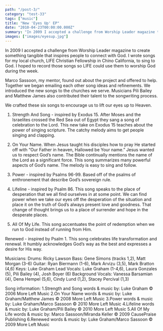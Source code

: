 ```yaml
---
path: "/post-3/"
category: "test-33"
tags: ["music"]
title: "New 'Eyes Up' EP"
date: "2010-04-23T00:00:00.000Z"
summary: "In 2009 I accepted a challenge from Worship Leader magazine to create something tangible that..."
images: ["images/eyesup.jpg"]
---
```


In 2009 I accepted a challenge from Worship Leader magazine to create something tangible that inspires people to connect with God.  I wrote songs for my local church, LIFE Christian Fellowship in Chino California, to sing to God.  I hoped to record those songs so LIFE could use them to worship God during the week.

Marco Sassoon, my mentor, found out about the project and offered to help.  Together we began emailing each other song ideas and refinements.  We introduced the new songs to the churches we serve.  Musicians Pili Bailey and Matthew James also contributed their talent to the songwriting process.

We crafted these six songs to encourage us to lift our eyes up to Heaven.

1.  Strength And Song - inspired by Exodus 15.  After Moses and the Israelites crossed the Red Sea out of Egypt they sang a song of celebration to the Lord.  This new take on Exodus 15 teaches about the power of singing scripture.  The catchy melody aims to get people singing and clapping.

2.  On Your Name.  When Jesus taught his disciples how to pray He started off with “Our Father in heaven, Hallowed be Your name.”  Jesus wanted us to respect God’s name.  The Bible continually mentions the name of the Lord as a significant force.  This song summarizes many powerful aspects of God’s name.  The melody is easy to sing and follow.

3.  Power - inspired by Psalms 96-99.  Based off of the psalms of enthronement that describe God’s sovereign rule.

4.  Lifeline - inspired by Psalm 86.  This song speaks to the place of desperation that we all find ourselves in at some point.  We can find power when we take our eyes off the desperation of the situation and place it on the truth of God’s always present love and goodness.  That change of thought brings us to a place of surrender and hope in the desperate places.

5.  All Of My Life.  This song accentuates the point of redemption when we run to God instead of running from Him.

 Renewed - inspired by Psalm 1.  This song celebrates life transformation and renewal.  It humbly acknowledges God’s way as the best and expresses a desire for His way.

Musicians:
Drums: Ricky Lawson
Bass: Gene Simons (tracks 1,2), Matt Morgan (3-6)
Guitar: Ryan Biermann (1-6), Mark Arvizu (3,5), Mark Bratton (4,6)
Keys: Luke Graham
Lead Vocals: Luke Graham (1-4,6), Laura Gonzales (5), Pili Bailey (4), Josh Boyer (6)
Background Vocals: Vanessa Barsamian (4), Dena Hempel (5,6), Cindy Lund (1,2), Stacey Percival (1,3)

Song information:
1.Strength and Song words & music by: Luke Graham © 2006 More Left Music
2.On Your Name words & music by: Luke Graham/Matthew James © 2008 More Left Music
3.Power words & music by: Luke Graham/Marco Sassoon © 2010 More Left Music
4.Lifeline words & music by: Luke Graham/Pili Bailey © 2010 More Left Music
5.All Of My Life words & music by: Marco Sassoon/Miranda Keller © 2009 CausePraise Publishing
6.Renewed words & music by: Luke Graham/Marco Sassoon © 2009 More Left Music
